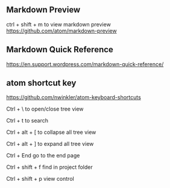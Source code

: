 ## Markdown Preview
ctrl + shift + m to view markdown preview
https://github.com/atom/markdown-preview

## Markdown Quick Reference
https://en.support.wordpress.com/markdown-quick-reference/

## atom shortcut key
https://github.com/nwinkler/atom-keyboard-shortcuts

Ctrl + \ to open/close tree view

Ctrl + t to search

Ctrl + alt + [ to collapse all tree view

Ctrl + alt + ] to expand all tree view

Ctrl + End go to the end page

Ctrl + shift + f find in project folder

Ctrl + shift + p view control
